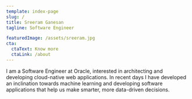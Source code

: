 ```yaml
---
template: index-page
slug: /
title: Sreeram Ganesan
tagline: Software Engineer

featuredImage: /assets/sreeram.jpg
cta:
  ctaText: Know more
  ctaLink: /about
---
```

I am a Software Engineer at Oracle, interested in architecting and developing cloud-native web applications. In recent days I have developed an inclination towards machine learning and developing software applications that help us make smarter, more data-driven decisions.